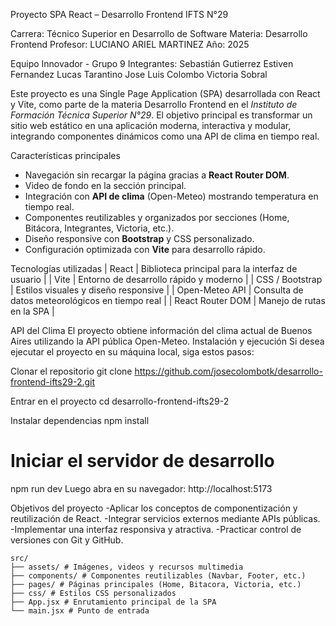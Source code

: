  Proyecto SPA React – Desarrollo Frontend IFTS N°29
 
Carrera: Técnico Superior en Desarrollo de Software
Materia: Desarrollo Frontend
Profesor:  LUCIANO ARIEL MARTINEZ
Año: 2025

Equipo Innovador - Grupo 9
Integrantes:
Sebastián	Gutierrez
Estiven	Fernandez
Lucas	Tarantino
Jose Luis Colombo
Victoria Sobral

Este proyecto es una Single Page Application (SPA) desarrollada con React y Vite, como parte de la materia Desarrollo Frontend en el *Instituto de Formación Técnica Superior N°29*. 
El objetivo principal es transformar un sitio web estático en una aplicación moderna, interactiva y modular, integrando componentes dinámicos como una API de clima en tiempo real.


 Características principales
- Navegación sin recargar la página gracias a **React Router DOM**.  
-  Video de fondo en la sección principal.  
-  Integración con **API de clima** (Open-Meteo) mostrando temperatura en tiempo real.  
-  Componentes reutilizables y organizados por secciones (Home, Bitácora, Integrantes, Victoria, etc.).  
-  Diseño responsive con **Bootstrap** y CSS personalizado.  
-  Configuración optimizada con **Vite** para desarrollo rápido.


Tecnologías utilizadas
| React | Biblioteca principal para la interfaz de usuario |
| Vite | Entorno de desarrollo rápido y moderno |
| CSS / Bootstrap | Estilos visuales y diseño responsive |
| Open-Meteo API | Consulta de datos meteorológicos en tiempo real |
| React Router DOM | Manejo de rutas en la SPA |


API del Clima
El proyecto obtiene información del clima actual de Buenos Aires utilizando la API pública Open-Meteo.
Instalación y ejecución
Si desea ejecutar el proyecto en su máquina local, siga estos pasos:


Clonar el repositorio
git clone https://github.com/josecolombotk/desarrollo-frontend-ifts29-2.git

Entrar en el proyecto
cd desarrollo-frontend-ifts29-2

Instalar dependencias
npm install

# Iniciar el servidor de desarrollo
npm run dev
Luego abra en su navegador:
http://localhost:5173


Objetivos del proyecto
-Aplicar los conceptos de componentización y reutilización de React.
-Integrar servicios externos mediante APIs públicas.
-Implementar una interfaz responsiva y atractiva.
-Practicar control de versiones con Git y GitHub.


  `````Estructura del proyecto
src/
├── assets/ # Imágenes, videos y recursos multimedia
├── components/ # Componentes reutilizables (Navbar, Footer, etc.)
├── pages/ # Páginas principales (Home, Bitacora, Victoria, etc.)
├── css/ # Estilos CSS personalizados
├── App.jsx # Enrutamiento principal de la SPA
└── main.jsx # Punto de entrada 
